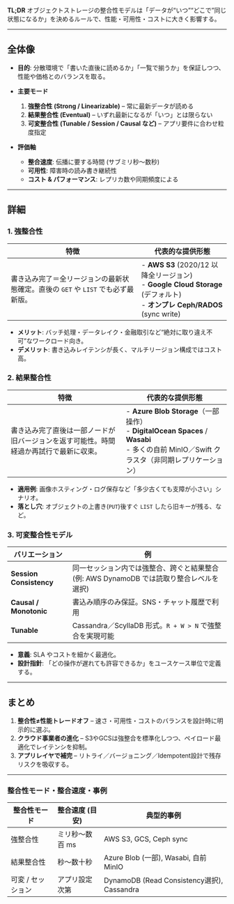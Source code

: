 **TL;DR**
オブジェクトストレージの整合性モデルは「データが“いつ”“どこで”同じ状態になるか」を決めるルールで、性能・可用性・コストに大きく影響する。

---

## 全体像

* **目的**: 分散環境で「書いた直後に読めるか」「一覧で揃うか」を保証しつつ、性能や価格とのバランスを取る。
* **主要モード**

  1. **強整合性 (Strong / Linearizable)** – 常に最新データが読める
  2. **結果整合性 (Eventual)** – いずれ最新になるが「いつ」とは限らない
  3. **可変整合性 (Tunable / Session / Causal など)** – アプリ要件に合わせ粒度指定
* **評価軸**

  * **整合速度**: 伝播に要する時間 (サブミリ秒～数秒)
  * **可用性**: 障害時の読み書き継続性
  * **コスト & パフォーマンス**: レプリカ数や同期頻度による

---

## 詳細

### 1. 強整合性

| 特徴                                               | 代表的な提供形態                                                                                                        |
| ------------------------------------------------ | --------------------------------------------------------------------------------------------------------------- |
| 書き込み完了＝全リージョンの最新状態確定。直後の `GET` や `LIST` でも必ず最新版。 | - **AWS S3** (2020/12 以降全リージョン) <br> - **Google Cloud Storage** (デフォルト) <br> - **オンプレ Ceph/RADOS** (sync write) |

* **メリット**: バッチ処理・データレイク・金融取引など“絶対に取り違え不可”なワークロード向き。
* **デメリット**: 書き込みレイテンシが長く、マルチリージョン構成ではコスト高。

### 2. 結果整合性

| 特徴                                          | 代表的な提供形態                                                                                                              |
| ------------------------------------------- | --------------------------------------------------------------------------------------------------------------------- |
| 書き込み完了直後は一部ノードが旧バージョンを返す可能性。時間経過か再試行で最新に収束。 | - **Azure Blob Storage**（一部操作） <br> - **DigitalOcean Spaces** / **Wasabi** <br> - 多くの自前 MinIO／Swift クラスタ（非同期レプリケーション） |

* **適用例**: 画像ホスティング・ログ保存など「多少古くても支障が小さい」シナリオ。
* **落とし穴**: オブジェクトの上書き(`PUT`)後すぐ `LIST` したら旧キーが残る、など。

### 3. 可変整合性モデル

| バリエーション                 | 例                                                     |
| ----------------------- | ----------------------------------------------------- |
| **Session Consistency** | 同一セッション内では強整合、跨ぐと結果整合 (例: AWS DynamoDB では読取り整合レベルを選択) |
| **Causal / Monotonic**  | 書込み順序のみ保証。SNS・チャット履歴で利用                               |
| **Tunable**             | Cassandra／ScyllaDB 形式。`R + W > N` で強整合を実現可能           |

* **意義**: SLA やコストを細かく最適化。
* **設計指針**: 「どの操作が遅れても許容できるか」をユースケース単位で定義する。

---

## まとめ

1. **整合性≠性能トレードオフ** – 速さ・可用性・コストのバランスを設計時に明示的に選ぶ。
2. **クラウド事業者の進化** – S3やGCSは強整合を標準化しつつ、ペイロード最適化でレイテンシを抑制。
3. **アプリレイヤで補完** – リトライ／バージョニング／Idempotent設計で残存リスクを吸収する。

---

### 整合性モード・整合速度・事例

| 整合性モード     | 整合速度 (目安) | 典型的事例                                    |
| ---------- | --------- | ---------------------------------------- |
| 強整合性       | ミリ秒～数百 ms | AWS S3, GCS, Ceph sync                   |
| 結果整合性      | 秒～数十秒     | Azure Blob (一部), Wasabi, 自前MinIO         |
| 可変 / セッション | アプリ設定次第   | DynamoDB (Read Consistency選択), Cassandra |
